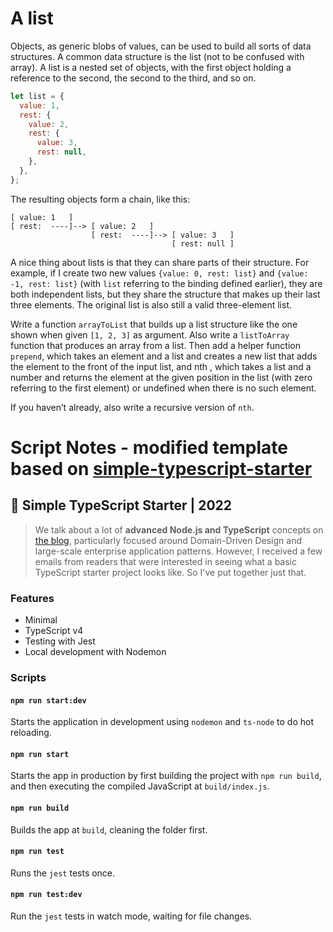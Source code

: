 # A list

Objects, as generic blobs of values, can be used to build all sorts of data structures.
A common data structure is the list (not to be confused with array). A
list is a nested set of objects, with the first object holding a reference to the
second, the second to the third, and so on.

```js
let list = {
  value: 1,
  rest: {
    value: 2,
    rest: {
      value: 3,
      rest: null,
    },
  },
};
```

The resulting objects form a chain, like this:

```
[ value: 1   ]
[ rest:  ----]--> [ value: 2   ]
                  [ rest:  ----]--> [ value: 3   ]
                                    [ rest: null ]
```

A nice thing about lists is that they can share parts of their structure. For
example, if I create two new values `{value: 0, rest: list}` and `{value: -1, rest: list}`
(with `list` referring to the binding defined earlier), they are both
independent lists, but they share the structure that makes up their last three
elements. The original list is also still a valid three-element list.

Write a function `arrayToList` that builds up a list structure like the one
shown when given `[1, 2, 3]` as argument. Also write a `listToArray` function
that produces an array from a list. Then add a helper function `prepend`, which
takes an element and a list and creates a new list that adds the element to the
front of the input list, and nth , which takes a list and a number and returns
the element at the given position in the list (with zero referring to the first
element) or undefined when there is no such element.

If you haven’t already, also write a recursive version of `nth`.

# Script Notes - modified template based on [simple-typescript-starter](https://github.com/stemmlerjs/simple-typescript-starter)

## 🧰 Simple TypeScript Starter | 2022

> We talk about a lot of **advanced Node.js and TypeScript** concepts on [the blog](https://khalilstemmler.com), particularly focused around Domain-Driven Design and large-scale enterprise application patterns. However, I received a few emails from readers that were interested in seeing what a basic TypeScript starter project looks like. So I've put together just that.

### Features

- Minimal
- TypeScript v4
- Testing with Jest
- Local development with Nodemon

### Scripts

#### `npm run start:dev`

Starts the application in development using `nodemon` and `ts-node` to do hot reloading.

#### `npm run start`

Starts the app in production by first building the project with `npm run build`, and then executing the compiled JavaScript at `build/index.js`.

#### `npm run build`

Builds the app at `build`, cleaning the folder first.

#### `npm run test`

Runs the `jest` tests once.

#### `npm run test:dev`

Run the `jest` tests in watch mode, waiting for file changes.

